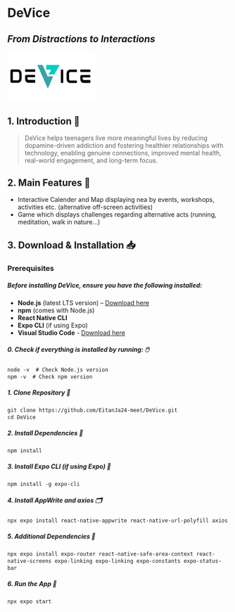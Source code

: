 # **DeVice** 

## ***From Distractions to Interactions***

<img src="assets/images/DeVice-Logo-No-BG.png" alt="DeVice Logo" width="200">


## 1\. Introduction 👋
>DeVice helps teenagers live more meaningful lives by reducing dopamine-driven addiction and fostering healthier relationships with technology, enabling genuine connections, improved mental health, real-world engagement, and long-term focus.

## 2\. Main Features 📝
* Interactive Calender and Map displaying nea by events, workshops, activities etc. (alternative off-screen activities)
* Game which displays challenges regarding alternative acts (running, meditation, walk in nature...)

## 3\. Download & Installation 📥

### Prerequisites

##### Before installing **DeVice**, ensure you have the following installed:

* **Node.js** (latest LTS version) – [Download here](https://nodejs.org/)  
* **npm** (comes with Node.js) 
* **React Native CLI**  
* **Expo CLI** (if using Expo)  
* **Visual Studio Code** - [Download here](https://code.visualstudio.com/download)

##### 0\. Check if everything is installed by running: 🖱️  

```
node -v  # Check Node.js version    
npm -v  # Check npm version    
```
##### 1\. Clone Repository 🗽
```
git clone https://github.com/EitanJa24-meet/DeVice.git
cd DeVice
```

##### 2\. Install Dependencies 🎁
```
npm install
```
##### 3\. Install Expo CLI (if using Expo) 📱
```
npm install -g expo-cli
```
##### 4\. Install AppWrite and axios 🗂️
```
npx expo install react-native-appwrite react-native-url-polyfill axios

```

##### 5\. Additional Dependencies 🚦
```
npx expo install expo-router react-native-safe-area-context react-native-screens expo-linking expo-linking expo-constants expo-status-bar 

```

##### 6\. Run the App 🏁

```
npx expo start
```



<!-- # Welcome to your Expo app 👋 -->
<!-- 
This is an [Expo](https://expo.dev) project created with [`create-expo-app`](https://www.npmjs.com/package/create-expo-app).

## Get started

1. Install dependencies

   ```bash
   npm install
   ```

2. Start the app

   ```bash
    npx expo start
   ```

In the output, you'll find options to open the app in a

- [development build](https://docs.expo.dev/develop/development-builds/introduction/)
- [Android emulator](https://docs.expo.dev/workflow/android-studio-emulator/)
- [iOS simulator](https://docs.expo.dev/workflow/ios-simulator/)
- [Expo Go](https://expo.dev/go), a limited sandbox for trying out app development with Expo

You can start developing by editing the files inside the **app** directory. This project uses [file-based routing](https://docs.expo.dev/router/introduction).

## Get a fresh project

When you're ready, run:

```bash
npm run reset-project
```

This command will move the starter code to the **app-example** directory and create a blank **app** directory where you can start developing.

## Learn more

To learn more about developing your project with Expo, look at the following resources:

- [Expo documentation](https://docs.expo.dev/): Learn fundamentals, or go into advanced topics with our [guides](https://docs.expo.dev/guides).
- [Learn Expo tutorial](https://docs.expo.dev/tutorial/introduction/): Follow a step-by-step tutorial where you'll create a project that runs on Android, iOS, and the web.

## Join the community

Join our community of developers creating universal apps.

- [Expo on GitHub](https://github.com/expo/expo): View our open source platform and contribute.
- [Discord community](https://chat.expo.dev): Chat with Expo users and ask questions. -->

